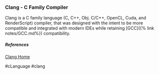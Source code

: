 ### Clang - C Family Compiler
Clang is a C family language (C, C++, Obj. C/C++, OpenCL, Cuda, and RenderScript) compiler, that was designed with the intent to be more compatible and integrated with modern IDEs while retaining [GCC]({% link notes/GCC.md%}) compatibility.

##### References
[Clang Home](https://clang.llvm.org/)

#cLanguage  #clang 